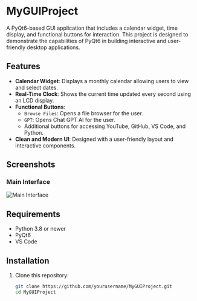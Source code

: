 # MyGUIProject

A PyQt6-based GUI application that includes a calendar widget, time display, and functional buttons for interaction. This project is designed to demonstrate the capabilities of PyQt6 in building interactive and user-friendly desktop applications.

## Features

- **Calendar Widget**: Displays a monthly calendar allowing users to view and select dates.
- **Real-Time Clock**: Shows the current time updated every second using an LCD display.
- **Functional Buttons**:
  - `Browse Files`: Opens a file browser for the user.
  - `GPT`: Opens Chat GPT AI for the user.
  - Additional buttons for accessing YouTube, GitHub, VS Code, and Python.
- **Clean and Modern UI**: Designed with a user-friendly layout and interactive components.

## Screenshots

### Main Interface
![Main Interface](screenshot_main_ui.png)

## Requirements

- Python 3.8 or newer
- PyQt6
- VS Code

## Installation

1. Clone this repository:
   ```bash
   git clone https://github.com/yourusername/MyGUIProject.git
   cd MyGUIProject
